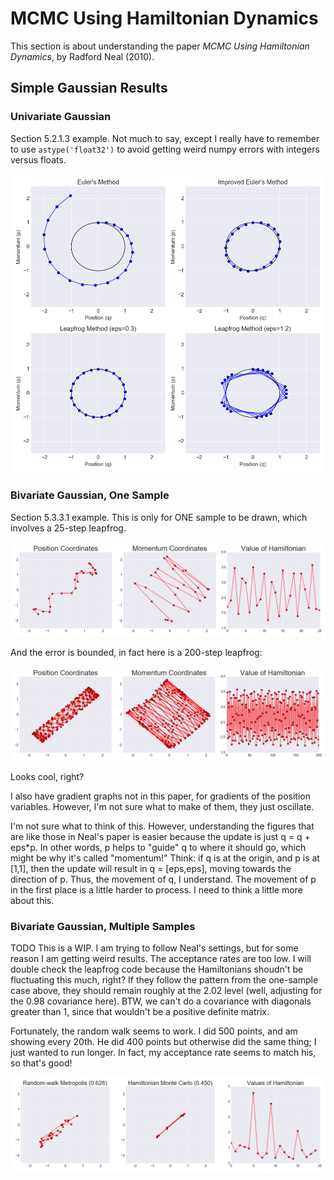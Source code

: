 # MCMC Using Hamiltonian Dynamics

This section is about understanding the paper *MCMC Using Hamiltonian Dynamics*, by Radford Neal (2010).

## Simple Gaussian Results

### Univariate Gaussian

Section 5.2.1.3 example. Not much to say, except I really have to remember to use `astype('float32')` to avoid getting weird numpy errors with integers versus floats.

![simple_gaussians](draft_figures/univariate_gaussians.png?raw=true)

### Bivariate Gaussian, One Sample

Section 5.3.3.1 example. This is only for ONE sample to be drawn, which involves a 25-step leapfrog.

![bivariate_gaussian_1](draft_figures/bivariate_gaussians_one_sample.png?raw=true)

And the error is bounded, in fact here is a 200-step leapfrog:

![bivariate_gaussian_2](draft_figures/bivariate_gaussians_one_sample_200steps.png?raw=true)

Looks cool, right?

I also have gradient graphs not in this paper, for gradients of the position variables. However, I'm not sure what to make of them, they just oscillate.

I'm not sure what to think of this. However, understanding the figures that are like those in Neal's paper is easier because the update is just q = q + eps\*p. In other words, p helps to "guide" q to where it should go, which might be why it's called "momentum!" Think: if q is at the origin, and p is at [1,1], then the update will result in q = [eps,eps], moving towards the direction of p. Thus, the movement of q, I understand. The movement of p in the first place is a little harder to process. I need to think a little more about this.

### Bivariate Gaussian, Multiple Samples

TODO This is a WIP. I am trying to follow Neal's settings, but for some reason I am getting weird results. The acceptance rates are too low. I will double check the leapfrog code because the Hamiltonians shoudn't be fluctuating this much, right? If they follow the pattern from the one-sample case above, they should remain roughly at the 2.02 level (well, adjusting for the 0.98 covariance here). BTW, we can't do a covariance with diagonals greater than 1, since that wouldn't be a positive definite matrix.

Fortunately, the random walk seems to work. I did 500 points, and am showing every 20th. He did 400 points but otherwise did the same thing; I just wanted to run longer. In fact, my acceptance rate seems to match his, so that's good!

![bivariate_gaussian_many_1](draft_figures/bivariate_gaussians_many_samples.png?raw=true)
